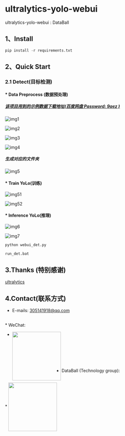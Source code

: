 # ultralytics-yolo-webui
ultralytics-yolo-webui : DataBall

## 1、Install

```python
pip install -r requirements.txt
```
## 2、Quick Start
### 2.1 Detect(目标检测)
#### * Data Preprocess (数据预处理)

##### [该项目用到的示例数据下载地址(百度网盘 Password: 9aez )](https://pan.baidu.com/s/11ftllkFOUTsOfihQF0n9mg)  

![img1](doc/Step1-1.png)    

![img2](doc/Step1-1-done.png)    

![img3](doc/Step1-2.png)    

![img4](doc/Step1-2.png)   

##### 生成对应的文件夹

![img5](doc/mk_doc.png)

#### * Train YoLo(训练)
![img51](doc/Step2.png)

![img52](doc/Step2-done.png)   

#### * Inference YoLo(推理)
![img6](doc/Step3.png)   

![img7](doc/Step3-done.png)   

```python
python webui_det.py
```

```bash
run_det.bat
```

## 3.Thanks (特别感谢)

[ultralytics](https://github.com/ultralytics/ultralytics)  

## 4.Contact(联系方式)  
* E-mails: 305141918@qq.com   
<br>
* WeChat:
<br>

* <img src="./doc/wx.png"  align = "left"  width="160" /><br>
<br><br><br><br><br><br>
* DataBall (Technology group):
<br>
* <img src="./doc/DataBall-log.png"  align = "center"  width="160" /><br>
